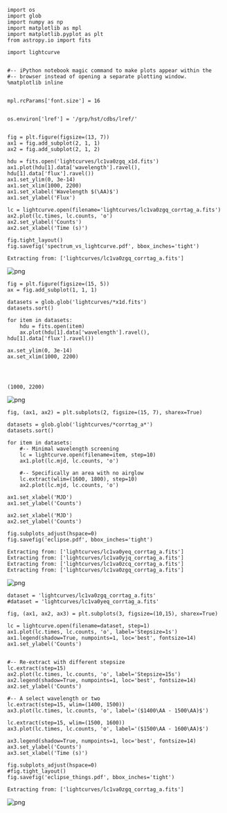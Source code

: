 

    import os
    import glob
    import numpy as np
    import matplotlib as mpl
    import matplotlib.pyplot as plt
    from astropy.io import fits
    
    import lightcurve


    #-- iPython notebook magic command to make plots appear within the 
    #-- browser instead of opening a separate plotting window.
    %matplotlib inline


    mpl.rcParams['font.size'] = 16


    os.environ['lref'] = '/grp/hst/cdbs/lref/'


    fig = plt.figure(figsize=(13, 7))
    ax1 = fig.add_subplot(2, 1, 1)
    ax2 = fig.add_subplot(2, 1, 2)
    
    hdu = fits.open('lightcurves/lc1va0zgq_x1d.fits')
    ax1.plot(hdu[1].data['wavelength'].ravel(), hdu[1].data['flux'].ravel())
    ax1.set_ylim(0, 3e-14)
    ax1.set_xlim(1000, 2200)
    ax1.set_xlabel('Wavelength $(\AA)$')
    ax1.set_ylabel('Flux')
    
    lc = lightcurve.open(filename='lightcurves/lc1va0zgq_corrtag_a.fits')
    ax2.plot(lc.times, lc.counts, 'o')
    ax2.set_ylabel('Counts')
    ax2.set_xlabel('Time (s)')
    
    fig.tight_layout()  
    fig.savefig('spectrum_vs_lightcurve.pdf', bbox_inches='tight')

    Extracting from: ['lightcurves/lc1va0zgq_corrtag_a.fits']



![png](lightcurve_tutorial_files/lightcurve_tutorial_4_1.png)



    fig = plt.figure(figsize=(15, 5))
    ax = fig.add_subplot(1, 1, 1)
    
    datasets = glob.glob('lightcurves/*x1d.fits')
    datasets.sort()
    
    for item in datasets:
        hdu = fits.open(item)
        ax.plot(hdu[1].data['wavelength'].ravel(), hdu[1].data['flux'].ravel())
        
    ax.set_ylim(0, 3e-14)
    ax.set_xlim(1000, 2200)




    (1000, 2200)




![png](lightcurve_tutorial_files/lightcurve_tutorial_5_1.png)



    fig, (ax1, ax2) = plt.subplots(2, figsize=(15, 7), sharex=True)
    
    datasets = glob.glob('lightcurves/*corrtag_a*')
    datasets.sort()
    
    for item in datasets:
        #-- Minimal wavelength screening
        lc = lightcurve.open(filename=item, step=10)
        ax1.plot(lc.mjd, lc.counts, 'o')
        
        #-- Specifically an area with no airglow
        lc.extract(wlim=(1600, 1800), step=10)
        ax2.plot(lc.mjd, lc.counts, 'o')
        
    ax1.set_xlabel('MJD')
    ax1.set_ylabel('Counts')
    
    ax2.set_xlabel('MJD')
    ax2.set_ylabel('Counts')
        
    fig.subplots_adjust(hspace=0)
    fig.savefig('eclipse.pdf', bbox_inches='tight')

    Extracting from: ['lightcurves/lc1va0yeq_corrtag_a.fits']
    Extracting from: ['lightcurves/lc1va0yjq_corrtag_a.fits']
    Extracting from: ['lightcurves/lc1va0zcq_corrtag_a.fits']
    Extracting from: ['lightcurves/lc1va0zgq_corrtag_a.fits']



![png](lightcurve_tutorial_files/lightcurve_tutorial_6_1.png)



    
    dataset = 'lightcurves/lc1va0zgq_corrtag_a.fits'
    #dataset = 'lightcurves/lc1va0yeq_corrtag_a.fits'
    
    fig, (ax1, ax2, ax3) = plt.subplots(3, figsize=(10,15), sharex=True)
    
    lc = lightcurve.open(filename=dataset, step=1)
    ax1.plot(lc.times, lc.counts, 'o', label='Stepsize=1s')
    ax1.legend(shadow=True, numpoints=1, loc='best', fontsize=14)
    ax1.set_ylabel('Counts')
    
    
    #-- Re-extract with different stepsize
    lc.extract(step=15)
    ax2.plot(lc.times, lc.counts, 'o', label='Stepsize=15s')   
    ax2.legend(shadow=True, numpoints=1, loc='best', fontsize=14)
    ax2.set_ylabel('Counts')
    
    #-- A select wavelength or two   
    lc.extract(step=15, wlim=(1400, 1500))
    ax3.plot(lc.times, lc.counts, 'o', label='($1400\AA - 1500\AA)$')
    
    lc.extract(step=15, wlim=(1500, 1600))
    ax3.plot(lc.times, lc.counts, 'o', label='($1500\AA - 1600\AA)$')
    
    ax3.legend(shadow=True, numpoints=1, loc='best', fontsize=14)
    ax3.set_ylabel('Counts')
    ax3.set_xlabel('Time (s)')
    
    fig.subplots_adjust(hspace=0)
    #fig.tight_layout() 
    fig.savefig('eclipse_things.pdf', bbox_inches='tight')

    Extracting from: ['lightcurves/lc1va0zgq_corrtag_a.fits']



![png](lightcurve_tutorial_files/lightcurve_tutorial_7_1.png)



    
